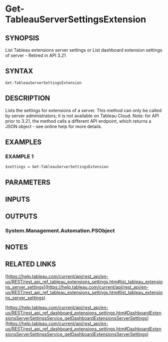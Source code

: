 # Get-TableauServerSettingsExtension

## SYNOPSIS
List Tableau extensions server settings
or
List dashboard extension settings of server - Retired in API 3.21

## SYNTAX

```
Get-TableauServerSettingsExtension
```

## DESCRIPTION
Lists the settings for extensions of a server.
This method can only be called by server administrators; it is not available on Tableau Cloud.
Note: for API prior to 3.21, the method calls a different API endpoint, which returns a JSON object - see online help for more details.

## EXAMPLES

### EXAMPLE 1
```
$settings = Get-TableauServerSettingsExtension
```

## PARAMETERS

## INPUTS

## OUTPUTS

### System.Management.Automation.PSObject
## NOTES

## RELATED LINKS

[https://help.tableau.com/current/api/rest_api/en-us/REST/rest_api_ref_tableau_extensions_settings.htm#list_tableau_extensions_server_settings](https://help.tableau.com/current/api/rest_api/en-us/REST/rest_api_ref_tableau_extensions_settings.htm#list_tableau_extensions_server_settings)

[https://help.tableau.com/current/api/rest_api/en-us/REST/rest_api_ref_dashboard_extensions_settings.htm#DashboardExtensionsServerSettingsService_getDashboardExtensionsServerSettings](https://help.tableau.com/current/api/rest_api/en-us/REST/rest_api_ref_dashboard_extensions_settings.htm#DashboardExtensionsServerSettingsService_getDashboardExtensionsServerSettings)

